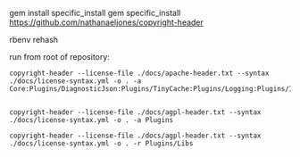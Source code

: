 gem install specific_install
gem specific_install https://github.com/nathanaeljones/copyright-header

rbenv rehash

run from root of repository:

    copyright-header --license-file ./docs/apache-header.txt --syntax ./docs/license-syntax.yml -o . -a Core:Plugins/DiagnosticJson:Plugins/TinyCache:Plugins/Logging:Plugins/Imazen.Profiling:Tools/Builder:Tools/BuildTools:Tools/COMInstaller:Tools/FakeBuilder:Samples:Tests:Plugins/Shared:Plugins/Security


    copyright-header --license-file ./docs/agpl-header.txt --syntax ./docs/license-syntax.yml -o . -a Plugins

    copyright-header --license-file ./docs/agpl-header.txt --syntax ./docs/license-syntax.yml -o . -r Plugins/Libs